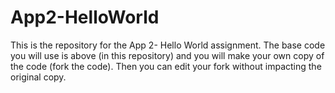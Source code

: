# App2-HelloWorld

This is the repository for the App 2- Hello World assignment. The base code you will use is above (in this repository) and you will make your own copy of the code (fork the code). Then you can edit your fork without impacting the original copy.
